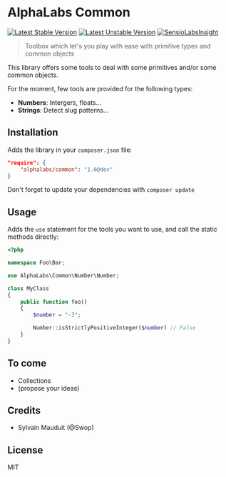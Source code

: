 # AlphaLabs Common

[![Latest Stable Version](https://poser.pugx.org/alphalabs/common/v/stable.png)](https://packagist.org/packages/alphalabs/common) [![Latest Unstable Version](https://poser.pugx.org/alphalabs/common/v/unstable.png)](https://packagist.org/packages/alphalabs/common) [![SensioLabsInsight](https://insight.sensiolabs.com/projects/9ba79448-94d4-4940-86f8-ffddc8119c3e/mini.png)](https://insight.sensiolabs.com/projects/9ba79448-94d4-4940-86f8-ffddc8119c3e)

> Toolbox which let's you play with ease with primitive types and common objects

This library offers some tools to deal with some primitives and/or some common objects.

For the moment, few tools are provided for the following types:

- **Numbers**: Intergers, floats...
- **Strings**: Detect slug patterns...

## Installation

Adds the library in your `composer.json` file:

````json
"require": {
    "alphalabs/common": "1.0@dev"
}
````

Don't forget to update your dependencies with `composer update`

## Usage

Adds the `use` statement for the tools you want to use, and call the static methods directly:

````php
<?php

namespace Foo\Bar;

use AlphaLabs\Common\Number\Number;

class MyClass
{
    public function foo()
    {
        $number = "-3";

        Number::isStrictlyPositiveInteger($number) // False
    }
}
````

## To come

- Collections
- (propose your ideas)

## Credits

- Sylvain Mauduit (@Swop)

## License

MIT
